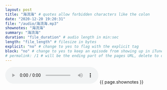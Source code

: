```yaml
---
layout: post
title: "海流海" # quotes allow forbidden characters like the colon
date: "2020-12-20 19:20:31"
file: "/audio/海流海.mp3"
shownotes: "海流海"
summary: "海流海"
duration: "file_duration" # audio length in min:sec
length: "file_length" # filesize in bytes
explicit: "no" # change to yes to flag with the explicit tag
block: "no" # change to yes to keep an episode from showing up in iTunes
# permalink: /1 # will be the ending part of the pages URL, delete to default to the title
---
```


<audio controls>
<source src="{{site.url}}{{site.baseurl}}{{ page.file }}" type="audio/x-mp3">
Your browser does not support the audio element.
</audio>
{{ page.shownotes }}
